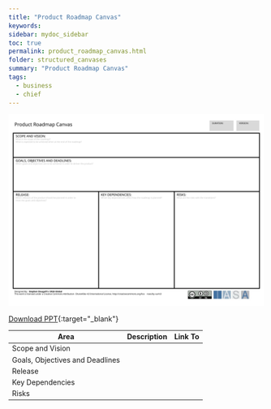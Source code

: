 ```yaml
---
title: "Product Roadmap Canvas"
keywords: 
sidebar: mydoc_sidebar
toc: true
permalink: product_roadmap_canvas.html
folder: structured_canvases
summary: "Product Roadmap Canvas"
tags: 
  - business
  - chief
---
```


![image001](media/product_roadmap_canvas001.svg)

[Download PPT](media/ppt/product_roadmap_canvas.ppt){:target="_blank"}

| Area | Description | Link To |
| --- | --- | --- |
| Scope and Vision |   |   |
| Goals, Objectives and Deadlines |   |   |
| Release |   |   |
| Key Dependencies |   |   |
| Risks |   |   |